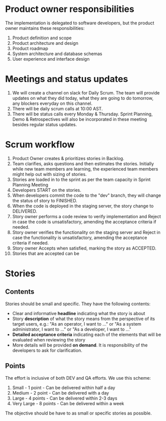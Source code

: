 # Product owner responsibilities

The implementation is delegated to software developers, but the product owner maintains these responsibilities:

1. Product definition and scope
2. Product architecture and design
3. Product roadmap
4. System architecture and database schemas
5. User experience and interface design

# Meetings and status updates

1. We will create a channel on slack for Daily Scrum. The team will provide updates on what they did today, what they are going to do tomorrow, any blockers everyday on this channel.
2. There will be daily scrum calls at 10:00 AST.
3. There will be status calls every Monday & Thursday. Sprint Planning, Demo & Retrospectives will also be incorporated in these meeting besides regular status updates.

# Scrum workflow

1. Product Owner creates & prioritizes stories in Backlog.
2. Team clarifies, asks questions and then estimates the stories. Initially while new team members are learning, the experienced team members might help out with sizing of stories.
3. Stories are loaded in to the sprint as per the team capacity in Sprint Planning Meeting
4. Developers START on the stories.
5. When developers commit the code to the "dev" branch, they will change the status of story to FINISHED.
6. When the code is deployed in the staging server, the story change to DELIVERED.
7. Story owner performs a code review to verify implementation and Reject in case the code is unsatisfactory, amending the acceptance criteria if needed.
8. Story owner verifies the functionality on the staging server and Reject in case the functionality is unsatisfactory, amending the acceptance criteria if needed.
9. Story owner Accepts when satisfied, marking the story as ACCEPTED.
10. Stories that are accepted can be 

# Stories

## Contents

Stories should be small and specific. They have the following contents:

* Clear and informative **headline** indicating what the story is about
* Story **description** of what the story means from the perspective of its target users, e.g.: "As an operator, I want to ..." or "As a system administrator, I want to ..." or "As a developer, I want to ..."
* **Detailed acceptance criteria** indicating each of the elements that will be evaluated when reviewing the story
* More details will be provided **on demand**. It is responsibility of the developers to ask for clarification.

## Points

The effort is inclusive of both DEV and QA efforts. We use this scheme:

1. Small  - 1 point - Can be delivered within half a day
2. Medium - 2 point - Can be delivered with a day
3. Large - 4 points - Can be delivered within 2-3 days
4. Very Large - 8 points - Can be delivered within a week

The objective should be have to as small or specific stories as possible.
